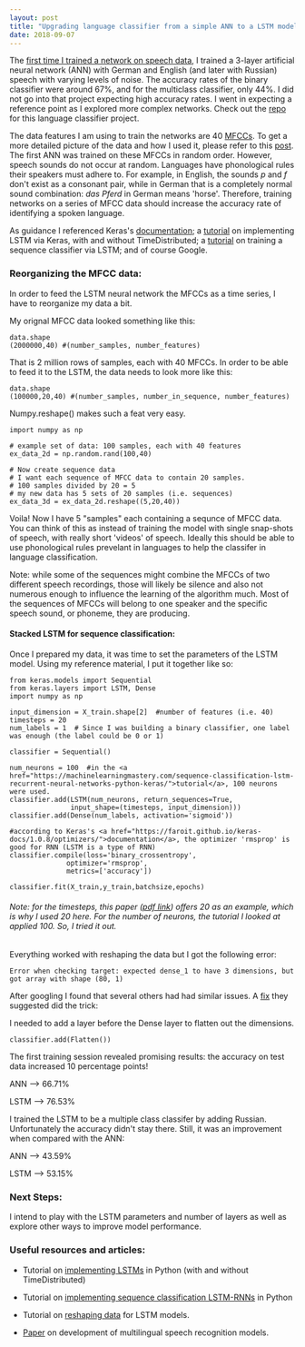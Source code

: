 ```yaml
---
layout: post
title: "Upgrading language classifier from a simple ANN to a LSTM model"
date: 2018-09-07
---
```


The <a href = "https://a-n-rose.github.io/2018/08/22/language-classifier.html">first time I trained a network on speech data</a>, I trained a 3-layer artificial neural network (ANN) with German and English (and later with Russian) speech with varying levels of noise. The accuracy rates of the binary classifier were around 67%, and for the multiclass classifier, only 44%. I did not go into that project expecting high accuracy rates. I went in expecting a reference point as I explored more complex networks. Check out the <a href="https://github.com/a-n-rose/language-classifier">repo</a> for this language classifier project.

The data features I am using to train the networks are 40 <a href="http://practicalcryptography.com/miscellaneous/machine-learning/guide-mel-frequency-cepstral-coefficients-mfccs/">MFCCs</a>. To get a more detailed picture of the data and how I used it, please refer to this <a href="/2018/09/09/MFCC-extraction-prep-speech-4-deep-learning.html">post</a>. The first ANN was trained on these MFCCs in random order. However, speech sounds do not occur at random. Languages have phonological rules their speakers must adhere to. For example, in English, the sounds *p* and *f* don't exist as a consonant pair, while in German that is a completely normal sound combination: *das Pferd* in German means 'horse'. Therefore, training networks on a series of MFCC data should increase the accuracy rate of identifying a spoken language.

As guidance I referenced Keras's <a href="https://faroit.github.io/keras-docs/1.0.8/">documentation</a>; a <a href="https://machinelearningmastery.com/timedistributed-layer-for-long-short-term-memory-networks-in-python/">tutorial</a> on implementing LSTM via Keras, with and without TimeDistributed; a <a href="https://machinelearningmastery.com/sequence-classification-lstm-recurrent-neural-networks-python-keras/">tutorial</a> on training a sequence classifier via LSTM; and of course Google.

### Reorganizing the MFCC data:

In order to feed the LSTM neural network the MFCCs as a time series, I have to reorganize my data a bit. 

My orignal MFCC data looked something like this:
```
data.shape 
(2000000,40) #(number_samples, number_features)
```
That is 2 million rows of samples, each with 40 MFCCs. In order to be able to feed it to the LSTM, the data needs to look more like this:
```
data.shape
(100000,20,40) #(number_samples, number_in_sequence, number_features)
```
Numpy.reshape() makes such a feat very easy. 

```
import numpy as np

# example set of data: 100 samples, each with 40 features
ex_data_2d = np.random.rand(100,40)

# Now create sequence data
# I want each sequence of MFCC data to contain 20 samples. 
# 100 samples divided by 20 = 5
# my new data has 5 sets of 20 samples (i.e. sequences)
ex_data_3d = ex_data_2d.reshape((5,20,40))
```

Voila! Now I have 5 "samples" each containing a sequnce of MFCC data. You can think of this as instead of training the model with single snap-shots of speech, with really short 'videos' of speech. Ideally this should be able to use phonological rules prevelant in languages to help the classifer in language classification. 

Note: while some of the sequences might combine the MFCCs of two different speech recordings, those will likely be silence and also not numerous enough to influence the learning of the algorithm much. Most of the sequences of MFCCs will belong to one speaker and the specific speech sound, or phoneme, they are producing.

#### Stacked LSTM for sequence classification:

Once I prepared my data, it was time to set the parameters of the LSTM model. Using my reference material, I put it together like so:

```
from keras.models import Sequential
from keras.layers import LSTM, Dense
import numpy as np

input_dimension = X_train.shape[2]  #number of features (i.e. 40)
timesteps = 20  
num_labels = 1  # Since I was building a binary classifier, one label was enough (the label could be 0 or 1)

classifier = Sequential()

num_neurons = 100  #in the <a href="https://machinelearningmastery.com/sequence-classification-lstm-recurrent-neural-networks-python-keras/">tutorial</a>, 100 neurons were used.
classifier.add(LSTM(num_neurons, return_sequences=True,
               input_shape=(timesteps, input_dimension)))  
classifier.add(Dense(num_labels, activation='sigmoid'))

#according to Keras's <a href="https://faroit.github.io/keras-docs/1.0.8/optimizers/">documentation</a>, the optimizer 'rmsprop' is good for RNN (LSTM is a type of RNN)
classifier.compile(loss='binary_crossentropy',
              optimizer='rmsprop',
              metrics=['accuracy'])
              
classifier.fit(X_train,y_train,batchsize,epochs)
```
###### Note: for the timesteps, this paper (<a href="https://arxiv.org/pdf/1402.1128.pdf">pdf link</a>) offers 20 as an example, which is why I used 20 here. For the number of neurons, the tutorial I looked at applied 100. So, I tried it out. 

Everything worked with reshaping the data but I got the following error:

```
Error when checking target: expected dense_1 to have 3 dimensions, but got array with shape (80, 1)
```
After googling I found that several others had had similar issues. A <a href = "https://github.com/keras-team/keras/issues/6351">fix</a> they suggested did the trick:

I needed to add a layer before the Dense layer to flatten out the dimensions.
```
classifier.add(Flatten())
```
The first training session revealed promising results: the accuracy on test data increased 10 percentage points!

ANN --> 66.71% 

LSTM --> 76.53%

I trained the LSTM to be a multiple class classifer by adding Russian. Unfortunately the accuracy didn't stay there. Still, it was an improvement when compared with the ANN:

ANN --> 43.59%

LSTM --> 53.15%

### Next Steps:
I intend to play with the LSTM parameters and number of layers as well as explore other ways to improve model performance. 

### Useful resources and articles:
* Tutorial on <a href="https://machinelearningmastery.com/timedistributed-layer-for-long-short-term-memory-networks-in-python/">implementing LSTMs</a> in Python (with and without TimeDistributed)

* Tutorial on <a href="https://machinelearningmastery.com/sequence-classification-lstm-recurrent-neural-networks-python-keras/">implementing sequence classification LSTM-RNNs</a> in Python

* Tutorial on <a href="https://machinelearningmastery.com/reshape-input-data-long-short-term-memory-networks-keras/">reshaping data</a> for LSTM models.

* <a href="https://www.sciencedirect.com/science/article/pii/S1877050917304544">Paper</a> on development of multilingual speech recognition models.
